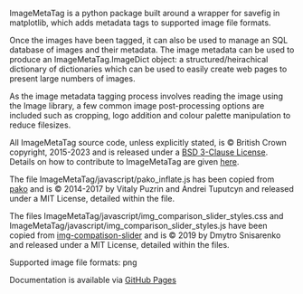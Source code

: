 ImageMetaTag is a python package built around a wrapper for savefig in matplotlib, which adds metadata tags to supported image file formats.

Once the images have been tagged, it can also be used to manage an SQL database of images and their metadata. The image metadata can be used to produce an ImageMetaTag.ImageDict object: a structured/heirachical dictionary of dictionaries which can be used to easily create web pages to present large numbers of images.

As the image metadata tagging process involves reading the image using the Image library, a few common image post-processing options are included such as cropping, logo addition and colour palette manipulation to reduce filesizes.

All ImageMetaTag source code, unless explicitly stated, is © British Crown copyright, 2015-2023 and is released under a [BSD 3-Clause License](LICENSE). Details on how to contribute to ImageMetaTag are given [here](CONTRIBUTING.md).

The file ImageMetaTag/javascript/pako_inflate.js has been copied from [pako](https://github.com/nodeca/pako "pako") and is © 2014-2017 by Vitaly Puzrin and Andrei Tuputcyn and released under a MIT License, detailed within the file.

The files ImageMetaTag/javascript/img_comparison_slider_styles.css and ImageMetaTag/javascript/img_comparison_slider_styles.js have been copied from [img-compatison-slider](https://github.com/sneas/img-comparison-slider "img-compatison-slider") and is © 2019 by Dmytro Snisarenko and released under a MIT License, detailed within the files.

Supported image file formats: png

Documentation is available via [GitHub Pages](http://metoffice.github.io/image-meta-tag/build/html/index.html "ImageMetaTag Documentation on GitHub Pages")
